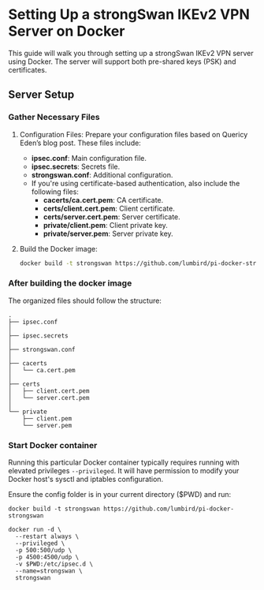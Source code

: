 # Setting Up a strongSwan IKEv2 VPN Server on Docker

This guide will walk you through setting up a strongSwan IKEv2 VPN server using Docker. The server will support both pre-shared keys (PSK) and certificates.

## Server Setup

### Gather Necessary Files

1. Configuration Files: Prepare your configuration files based on Quericy Eden’s blog post. These files include:
    - **ipsec.conf**: Main configuration file.
    - **ipsec.secrets**: Secrets file.
    - **strongswan.conf**: Additional configuration.
    - If you're using certificate-based authentication, also include the following files:
        - **cacerts/ca.cert.pem**: CA certificate.
        - **certs/client.cert.pem**: Client certificate.
        - **certs/server.cert.pem**: Server certificate.
        - **private/client.pem**: Client private key.
        - **private/server.pem**: Server private key.

  
2. Build the Docker image:

    ```bash
    docker build -t strongswan https://github.com/lumbird/pi-docker-strongswan
    ```

### After building the docker image
The organized files should follow the structure:
   
```
.
├── ipsec.conf
│
├── ipsec.secrets
│
├── strongswan.conf
│
├── cacerts
│   └── ca.cert.pem
│
├── certs
│   ├── client.cert.pem
│   └── server.cert.pem
│
└── private
    ├── client.pem
    └── server.pem
```

### Start Docker container

Running this particular Docker container typically requires
running with elevated privileges `--privileged`. It will have permission to
modify your Docker host's sysctl and iptables configuration.

Ensure the config folder is in your current directory ($PWD) and run:

    docker build -t strongswan https://github.com/lumbird/pi-docker-strongswan

    docker run -d \
      --restart always \
      --privileged \
      -p 500:500/udp \
      -p 4500:4500/udp \
      -v $PWD:/etc/ipsec.d \
      --name=strongswan \
      strongswan
